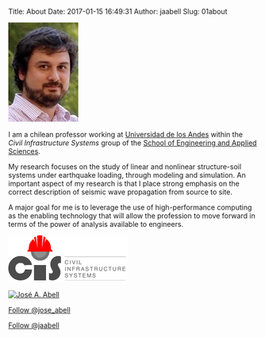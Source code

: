 Title: About 
Date: 2017-01-15 16:49:31
Author: jaabell
Slug: 01about

[![me][]][me] 

I am a chilean professor working at [Universidad de los Andes][] within the *Civil Infrastructure Systems* group of the [School of Engineering and Applied Sciences](). 

My research focuses on the study of linear and nonlinear structure-soil systems under earthquake loading, through modeling and simulation. An important aspect of my research is that I place strong emphasis on the correct description of seismic wave propagation from source to site. 

A major goal for me is to leverage the use of high-performance computing as the enabling technology that will allow the profession to move forward in terms of the power of analysis available to engineers. 

[![cis][]][cis] 

<a title="José A. Abell" href="https://www.researchgate.net/profile/Jose_Abell/"><img src="https://www.researchgate.net/images/public/profile_share_badge.png" alt="José A. Abell" /></a>

<a href="https://twitter.com/jose_abell" 
	class="twitter-follow-button" 
	data-show-count="true" 
	data-size="large" 
	data-show-screen-name="true">
	Follow @jose_abell
</a>
<script>!function(d,s,id){var js,fjs=d.getElementsByTagName(s)[0],p=/^http:/.test(d.location)?'http':'https';if(!d.getElementById(id)){js=d.createElement(s);js.id=id;js.src=p+'://platform.twitter.com/widgets.js';fjs.parentNode.insertBefore(js,fjs);}}(document, 'script', 'twitter-wjs');
</script>


<a class="github-button" href="https://github.com/jaabell" data-style="mega" data-count-href="/jaabell/followers" data-count-api="/users/jaabell#followers" data-count-aria-label="# followers on GitHub" aria-label="Follow @jaabell on GitHub">Follow @jaabell</a>


  [Universidad de los Andes]: http://ing.uandes.cl
  [School of Engineering and Applied Sciences]: http://ing.uandes.cl
  [me]: /images/me.jpeg 
  [cis]: /images/logocis_240x94.png